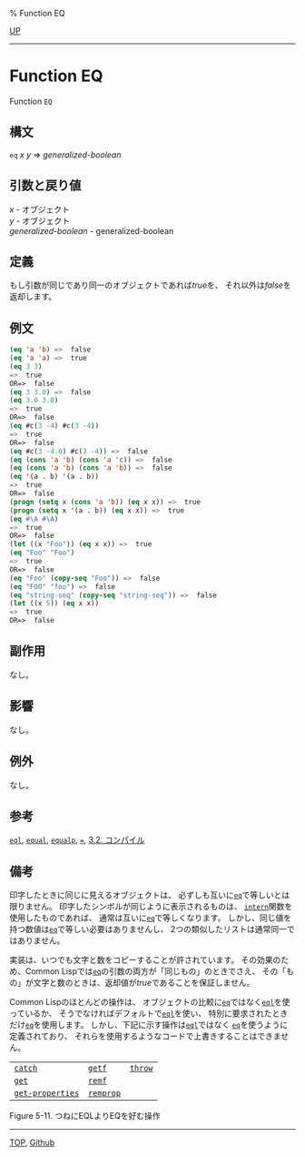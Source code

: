 % Function EQ

[UP](5.3.html)  

---

# Function **EQ**


Function `EQ`


## 構文

`eq` *x* *y* => *generalized-boolean*


## 引数と戻り値

*x* - オブジェクト  
*y* - オブジェクト  
*generalized-boolean* - generalized-boolean


## 定義

もし引数が同じであり同一のオブジェクトであれば*true*を、
それ以外は*false*を返却します。


## 例文

```lisp
(eq 'a 'b) =>  false
(eq 'a 'a) =>  true
(eq 3 3)
=>  true
OR=>  false
(eq 3 3.0) =>  false
(eq 3.0 3.0)
=>  true
OR=>  false
(eq #c(3 -4) #c(3 -4))
=>  true
OR=>  false
(eq #c(3 -4.0) #c(3 -4)) =>  false
(eq (cons 'a 'b) (cons 'a 'c)) =>  false
(eq (cons 'a 'b) (cons 'a 'b)) =>  false
(eq '(a . b) '(a . b))
=>  true
OR=>  false
(progn (setq x (cons 'a 'b)) (eq x x)) =>  true
(progn (setq x '(a . b)) (eq x x)) =>  true
(eq #\A #\A)
=>  true
OR=>  false
(let ((x "Foo")) (eq x x)) =>  true
(eq "Foo" "Foo")
=>  true
OR=>  false
(eq "Foo" (copy-seq "Foo")) =>  false
(eq "FOO" "foo") =>  false
(eq "string-seq" (copy-seq "string-seq")) =>  false
(let ((x 5)) (eq x x))
=>  true
OR=>  false
```


## 副作用

なし。


## 影響

なし。


## 例外

なし。


## 参考

[`eql`](5.3.eql-function.html),
[`equal`](5.3.equal.html),
[`equalp`](5.3.equalp.html),
[`=`](12.2.number-equal.html),
[3.2. コンパイル](3.2.html)


## 備考

印字したときに同じに見えるオブジェクトは、
必ずしも互いに[`eq`](5.3.eq.html)で等しいとは限りません。
印字したシンボルが同じように表示されるものは、
[`intern`](11.2.intern.html)関数を使用したものであれば、
通常は互いに[`eq`](5.3.eq.html)で等しくなります。
しかし、同じ値を持つ数値は[`eq`](5.3.eq.html)で等しい必要はありませんし、
2つの類似したリストは通常同一ではありません。

実装は、いつでも文字と数をコピーすることが許されています。
その効果のため、Common Lispでは[`eq`](5.3.eq.html)の引数の両方が「同じもの」のときでさえ、
その「もの」が文字と数のときは、返却値が*true*であることを保証しません。

Common Lispのほとんどの操作は、
オブジェクトの比較に[`eq`](5.3.eq.html)ではなく[`eql`](5.3.eql-function.html)を使っているか、
そうでなければデフォルトで[`eql`](5.3.eql-function.html)を使い、
特別に要求されたときだけ[`eq`](5.3.eq.html)を使用します。
しかし、下記に示す操作は[`eql`](5.3.eql-function.html)ではなく
[`eq`](5.3.eq.html)を使うように定義されており、
それらを使用するようなコードで上書きすることはできません。

|                      |               |             |
|----------------------|---------------|-------------|
|[`catch`](5.3.catch.html)          |[`getf`](14.2.getf.html)    |[`throw`](5.3.throw.html) |
|[`get`](10.2.get.html)            |[`remf`](14.2.remf.html)    |             |
|[`get-properties`](14.2.get-properties.html) |[`remprop`](10.2.remprop.html) |             |

Figure 5-11. つねにEQLよりEQを好む操作


---
[TOP](index.html),  [Github](https://github.com/nptcl/npt-japanese)

